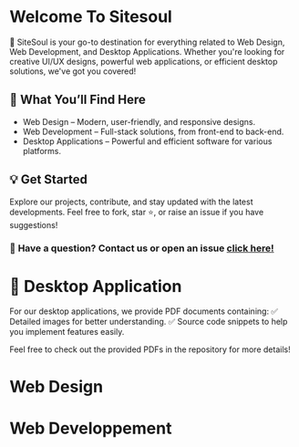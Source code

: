 # Welcome To Sitesoul
🚀 SiteSoul is your go-to destination for everything related to Web Design, Web Development, and Desktop Applications. Whether you're looking for creative UI/UX designs, powerful web applications, or efficient desktop solutions, we've got you covered!
## 🔹 What You’ll Find Here
  - Web Design – Modern, user-friendly, and responsive designs.
  - Web Development – Full-stack solutions, from front-end to back-end.
  - Desktop Applications – Powerful and efficient software for various platforms.
## 💡 Get Started
Explore our projects, contribute, and stay updated with the latest developments. Feel free to fork, star ⭐, or raise an issue if you have suggestions!
### 📩 **Have a question?** Contact us or open an issue [click here!](https://sitesoul1.wixsite.com/sitesoul)  
# 📂 Desktop Application
For our desktop applications, we provide PDF documents containing:
✅ Detailed images for better understanding.
✅ Source code snippets to help you implement features easily.

Feel free to check out the provided PDFs in the repository for more details!
# Web Design
# Web Developpement
